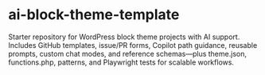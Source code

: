 # ai-block-theme-template
Starter repository for WordPress block theme projects with AI support. Includes GitHub templates, issue/PR forms, Copilot path guidance, reusable prompts, custom chat modes, and reference schemas—plus theme.json, functions.php, patterns, and Playwright tests for scalable workflows.
